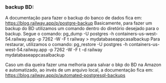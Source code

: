 ### backup BD:
A documentação para fazer o backup do banco de dados fica em: https://blog.railway.app/p/postgre-backup
Basicamente, para fazer um backup do BD utilizamos um comando dentro do diretório desejado para o backup. Segue o comando: pg_dump -U postgres -h containers-us-west-54.railway.app -p 7262 -W -F t railway > mydatabaseappcasalbackup
Para restaurar, utilizamos o comando: pg_restore -U postgres -h containers-us-west-54.railway.app -p 7262 -W -F t -d railway mydatabaseappcasalbackup

Caso um dia queira fazer uma melhoria para salvar o bkp do BD na Amazon e automatizado, ao invés de um arquivo local, a documentação fica em: https://blog.railway.app/p/automated-postgresql-backups
